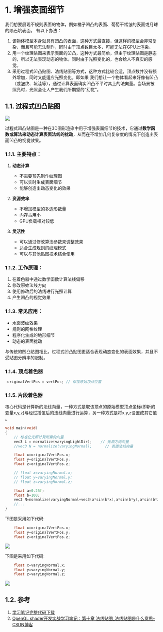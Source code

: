 # 1. 增强表面细节
我们想要展现不规则表面的物体，例如橘子凹凸的表面、葡萄干褶皱的表面或月球的陨石坑表面。
有以下办法：
1. 该物体模型本身就具有凹凸的表面，这种方式最直接，但这样的模型会非常复杂，而且可能无法制作，同时由于顶点数目太多，可能无法在GPU上渲染。
2. 用一个纹理贴图来表示表面的凹凸，这种方式最简单，但由于纹理贴图是静态的，所以无法表现动态的物体。同时由于光照变化的，也会给人不真实的感觉。
3. 采用过程式凹凸贴图、法线贴图等方式，这种方式比较合适，顶点数并没有额外增加，同时又能适应光照变化。即如果 我们想让一个物体看起来好像有凹凸（或皱纹、坑洼等），通过计算表面确实凹凸不平时其上的法向量。当场景被照亮时，光照会让人产生我们所期望的“幻觉”。

## 1.1. 过程式凹凸贴图
![](https://easyimage.elyt.cn/i/2025/05/13/5734131694869421865-2.webp)  


过程式凹凸贴图是一种在3D图形渲染中用于增强表面细节的技术，它通过**数学函数或算法来动态计算表面法线的扰动**，从而在不增加几何复杂度的情况下创造出表面凹凸的视觉效果。

### 1.1.1. 主要特点：

1. **动态计算**
   - 不需要预先制作纹理图
   - 可以实时生成表面细节
   - 能够创造出动态变化的效果

2. **资源效率**
   - 不增加模型的多边形数量
   - 内存占用小
   - GPU负载相对较低

3. **灵活性**
   - 可以通过修改算法参数来调整效果
   - 适合生成规则的纹理模式
   - 可以与其他贴图技术结合使用

### 1.1.2. 工作原理：

1. 在着色器中通过数学函数计算法线偏移
2. 修改原始法线方向
3. 使用修改后的法线进行光照计算
4. 产生凹凸的视觉效果

### 1.1.3. 常见应用：

- 水面波纹效果
- 规则的网格纹理
- 程序化生成的地形细节
- 动态的表面扰动

与传统的凹凸贴图相比，过程式凹凸贴图更适合表现动态变化的表面效果，并且不受贴图分辨率的限制。

### 1.1.4. 顶点着色器
```cpp
 originalVertPos = vertPos; // 保存原始顶点位置
 ```


### 1.1.5. 片段着色器
核心代码是计算新的法线向量，一种方式是取该顶点的原始模型顶点坐标(即新的变量x,y,z)与经过插值后的法线向量进行运算，另一种方式是将x,y,z设置成其它值 。
```cpp
void main(void)
{   
    // 标准化光照计算所需的向量
    vec3 L = normalize(varyingLightDir);    // 光源方向向量
    //vec3 N = normalize(varyingNormal);      // 表面法线向量

    float x=originalVertPos.x;
    float y=originalVertPos.y;  
    float z=originalVertPos.z;

    // float x=varyingNormal.x;
    // float y=varyingNormal.y;  
    // float z=varyingNormal.z;

    float a=0.25f;
    float b=100;
    vec3 N=normalize(varyingNormal+vec3(a*sin(b*x),a*sin(b*y),a*sin(b*z)));
    //...
}
```
下图是采用如下代码:
```cpp
    float x=originalVertPos.x;
    float y=originalVertPos.y;  
    float z=originalVertPos.z;
```

![](https://easyimage.elyt.cn/i/2025/05/13/5734131694869421865-2.webp)  


下图是采用如下代码:
```cpp
    float x=varyingNormal.x;
    float y=varyingNormal.y;  
    float z=varyingNormal.z;
```

![](https://easyimage.elyt.cn/i/2025/05/13/5734131749059826589-2.webp)




## 1.2. 参考
1. [学习笔记完整代码下载](https://github.com/DragonBaySpark/computer_graphics_programming_in_opengl_with_cpp)
2. [OpenGL shader开发实战学习笔记：第十章 法线贴图_法线贴图是什么意思-CSDN博客](https://blog.csdn.net/weixin_44539328/article/details/147288138?spm=1011.2415.3001.5331)